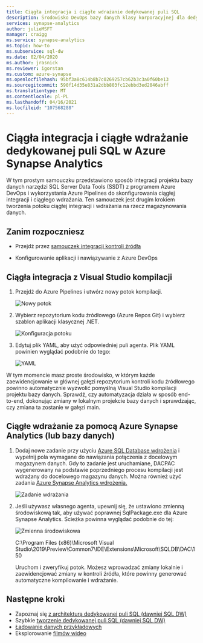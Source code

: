 ```yaml
---
title: Ciągła integracja i ciągłe wdrażanie dedykowanej puli SQL
description: Środowisko DevOps bazy danych klasy korporacyjnej dla dedykowanej puli SQL Azure Synapse Analytics z wbudowaną obsługą ciągłej integracji i ciągłego wdrażania przy użyciu Azure Pipelines.
services: synapse-analytics
author: julieMSFT
manager: craigg
ms.service: synapse-analytics
ms.topic: how-to
ms.subservice: sql-dw
ms.date: 02/04/2020
ms.author: jrasnick
ms.reviewer: igorstan
ms.custom: azure-synapse
ms.openlocfilehash: 95bf3a8c614b8b7c0269257cb62b3c3a0f60be13
ms.sourcegitcommit: 590f14d35e831a2dbb803fc12ebbd3ed2046abff
ms.translationtype: MT
ms.contentlocale: pl-PL
ms.lasthandoff: 04/16/2021
ms.locfileid: "107568288"
---
```

# <a name="continuous-integration-and-deployment-for-dedicated-sql-pool-in-azure-synapse-analytics"></a>Ciągła integracja i ciągłe wdrażanie dedykowanej puli SQL w Azure Synapse Analytics

W tym prostym samouczku przedstawiono sposób integracji projektu bazy danych narzędzi SQL Server Data Tools (SSDT) z programem Azure DevOps i wykorzystania Azure Pipelines do skonfigurowania ciągłej integracji i ciągłego wdrażania. Ten samouczek jest drugim krokiem tworzenia potoku ciągłej integracji i wdrażania na rzecz magazynowania danych.

## <a name="before-you-begin"></a>Zanim rozpoczniesz

- Przejdź przez [samouczek integracji kontroli źródła](sql-data-warehouse-source-control-integration.md)

- Konfigurowanie aplikacji i nawiązywanie z Azure DevOps

## <a name="continuous-integration-with-visual-studio-build"></a>Ciągła integracja z Visual Studio kompilacji

1. Przejdź do Azure Pipelines i utwórz nowy potok kompilacji.

      ![Nowy potok](./media/sql-data-warehouse-continuous-integration-and-deployment/1-new-build-pipeline.png "Nowy potok")

2. Wybierz repozytorium kodu źródłowego (Azure Repos Git) i wybierz szablon aplikacji klasycznej .NET.

      ![Konfiguracja potoku](./media/sql-data-warehouse-continuous-integration-and-deployment/2-pipeline-setup.png "Konfiguracja potoku")

3. Edytuj plik YAML, aby użyć odpowiedniej puli agenta. Plik YAML powinien wyglądać podobnie do tego:

      ![YAML](./media/sql-data-warehouse-continuous-integration-and-deployment/3-yaml-file.png "YAML")

W tym momencie masz proste środowisko, w którym każde zaewidencjowanie w głównej gałęzi repozytorium kontroli kodu źródłowego powinno automatycznie wyzwolić pomyślną Visual Studio kompilacji projektu bazy danych. Sprawdź, czy automatyzacja działa w sposób end-to-end, dokonując zmiany w lokalnym projekcie bazy danych i sprawdzając, czy zmiana ta zostanie w gałęzi main.

## <a name="continuous-deployment-with-the-azure-synapse-analytics-or-database-deployment-task"></a>Ciągłe wdrażanie za pomocą Azure Synapse Analytics (lub bazy danych)

1. Dodaj nowe zadanie przy użyciu [Azure SQL Database wdrożenia](/azure/devops/pipelines/targets/azure-sqldb) i wypełnij pola wymagane do nawiązania połączenia z docelowym magazynem danych. Gdy to zadanie jest uruchamiane, DACPAC wygenerowany na podstawie poprzedniego procesu kompilacji jest wdrażany do docelowego magazynu danych. Można również użyć zadania [Azure Synapse Analytics wdrożenia.](https://marketplace.visualstudio.com/items?itemName=ms-sql-dw.SQLDWDeployment)

      ![Zadanie wdrażania](./media/sql-data-warehouse-continuous-integration-and-deployment/4-deployment-task.png "Zadanie wdrażania")

2. Jeśli używasz własnego agenta, upewnij się, że ustawiono zmienną środowiskową tak, aby używać poprawnej SqlPackage.exe dla Azure Synapse Analytics. Ścieżka powinna wyglądać podobnie do tej:

      ![Zmienna środowiskowa](./media/sql-data-warehouse-continuous-integration-and-deployment/5-environment-variable-preview.png "Zmienna środowiskowa")

   C:\Program Files (x86)\Microsoft Visual Studio\2019\Preview\Common7\IDE\Extensions\Microsoft\SQLDB\DAC\150  

   Uruchom i zweryfikuj potok. Możesz wprowadzać zmiany lokalnie i zaewidencjować zmiany w kontroli źródła, które powinny generować automatyczne kompilowanie i wdrażanie.

## <a name="next-steps"></a>Następne kroki

- Zapoznaj się [z architekturą dedykowanej puli SQL (dawniej SQL DW)](massively-parallel-processing-mpp-architecture.md)
- Szybkie [tworzenie dedykowanej puli SQL (dawniej SQL DW)](create-data-warehouse-portal.md)
- [Ładowanie danych przykładowych](./load-data-from-azure-blob-storage-using-copy.md)
- Eksplorowanie [filmów wideo](sql-data-warehouse-videos.md)